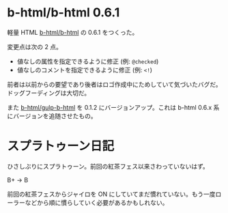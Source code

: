 # b-html/b-html 0.6.1

軽量 HTML [b-html/b-html][] の 0.6.1 をつくった。

変更点は次の 2 点。

- 値なしの属性を指定できるように修正 (例: `@checked`)
- 値なしのコメントを指定できるように修正 (例: `<!`)

前者は以前からの要望であり後者はロゴ作成中にためしていて気づいたバグだ。ドッグフーディングは大切だ。

また [b-html/gulp-b-html][] を 0.1.2 にバージョンアップ。これは b-html 0.6.x 系にバージョンを追随させたもの。

# スプラトゥーン日記

ひさしぶりにスプラトゥーン。前回の紅茶フェス以来さわっていないはず。

B+ → B

前回の紅茶フェスからジャイロを ON にしていてまだ慣れていない。もう一度ローラーなどから順に慣らしていく必要があるかもしれない。

[b-html/b-html]: https://github.com/b-html/b-html
[b-html/gulp-b-html]: https://github.com/b-html/gulp-b-html
